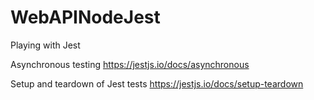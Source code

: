 # WebAPINodeJest
Playing with Jest

Asynchronous testing
https://jestjs.io/docs/asynchronous

Setup and teardown of Jest tests
https://jestjs.io/docs/setup-teardown
